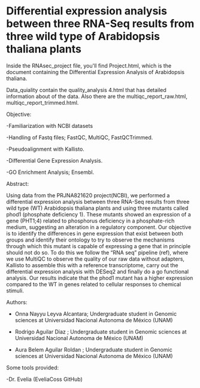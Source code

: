 # Differential expression analysis between three RNA-Seq results from three wild type of Arabidopsis thaliana plants

Inside the RNAsec_project file, you'll find Project.html, which is the document containing the Differential Expression Analysis of Arabidopsis thaliana.

Data_quiality contain the quality_analysis 4.html that has detailed information about of the data. Also there are the multiqc_report_raw.html, multiqc_report_trimmed.html.

Objective: 

-Familiarization with NCBI datasets

-Handling of Fastq files; FastQC, MultiQC, FastQCTrimmed.

-Pseudoalignment with Kallisto.

-Differential Gene Expression Analysis. 

-GO Enrichment Analysis; Ensembl.


Abstract: 

Using data from the PRJNA821620 project(NCBI), we performed a differential expression analysis between three RNA-Seq results from three wild type (WT) Arabidopsis thaliana plants and using three mutants called phod1 (phosphate deficiency 1). These mutants showed an expression of a gene (PHT1;4) related to phosphorus deficiency in a phosphate-rich medium, suggesting an alteration in a regulatory component. Our objective is to identify the differences in gene expression that exist between both groups and identify their ontology to try to observe the mechanisms through which this mutant is capable of expressing a gene that in principle should not do so. To do this we follow the “RNA seq” pipeline (ref), where we use MultiQC to observe the quality of our raw data without adapters, Kallisto to assemble this with a reference transcriptome, carry out the differential expression analysis with DESeq2 and finally do a go functional analysis. Our results indicate that the phod1 mutant has a higher expression compared to the WT in genes related to cellular responses to chemical stimuli.


Authors: 

- Onna Nayyu Leyva Alcantara; Undergraduate student in Genomic sciences at Universidad Nacional Autonoma de México (UNAM)      

- Rodrigo Aguilar Diaz      ; Undergraduate student in Genomic sciences at Universidad Nacional Autonoma de México (UNAM)      

- Aura Belem Aguilar Roldan ; Undergraduate student in Genomic sciences at Universidad Nacional Autonoma de México (UNAM)

Some tools provided: 

-Dr. Evelia (EveliaCoss GitHub)

